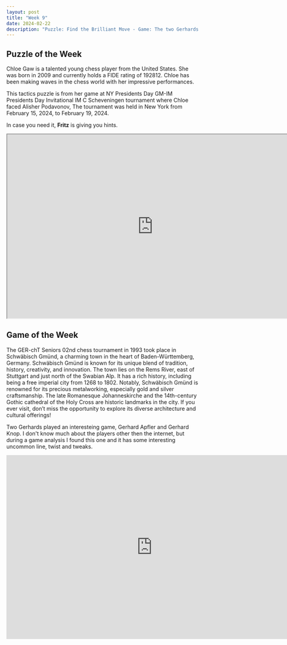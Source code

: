```yaml
---
layout: post
title: "Week 9"
date: 2024-02-22
description: "Puzzle: Find the Brilliant Move - Game: The two Gerhards (1993)"
---
```


## Puzzle of the Week

Chloe Gaw is a talented young chess player from the United States. She was born in 2009 and currently holds a FIDE rating of 192812. Chloe has been making waves in the chess world with her impressive performances. 

This tactics puzzle is from her game at NY Presidents Day GM-IM Presidents Day Invitational IM C Scheveningen tournament where Chloe faced Alisher Podavonov, The tournament was held in New York from February 15, 2024, to February 19, 2024. 

In case you need it, **Fritz** is giving you hints.

<iframe src="https://fritz.chessbase.com?fen=2b2r2/2r1qp2/p5k1/6p1/4p3/2P1QN2/P4RPP/5RK1 w - - 0 2 b - - 0 1" style="width:760px;height:480px"></iframe>


## Game of the Week

The GER-chT Seniors 02nd chess tournament in 1993 took place in Schwäbisch Gmünd, a charming town in the heart of Baden-Württemberg, Germany. Schwäbisch Gmünd is known for its unique blend of tradition, history, creativity, and innovation. The town lies on the Rems River, east of Stuttgart and just north of the Swabian Alp. It has a rich history, including being a free imperial city from 1268 to 1802. Notably, Schwäbisch Gmünd is renowned for its precious metalworking, especially gold and silver craftsmanship. The late Romanesque Johanneskirche and the 14th-century Gothic cathedral of the Holy Cross are historic landmarks in the city. If you ever visit, don’t miss the opportunity to explore its diverse architecture and cultural offerings!

Two Gerhards played an interesteing game, Gerhard Apfler and Gerhard Knop. I don't know much about the players other then the internet, but during a game analysis I found this one and it has some interesting uncommon line, twist and tweaks.

<iframe style='border: 0;' width='760px' height='480px' src='https://share.chessbase.com/SharedGames/frame/?p=u0VGAee0L5lcEjG6Vj/T+pwMzi1HXIAw/zUAJ4aryvg21YxKlffXfWUwtV3ph/wu'></iframe>

